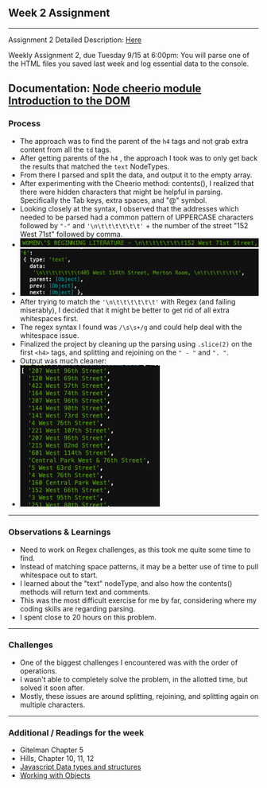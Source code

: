 ##  Week 2 Assignment
---
Assignment 2 Detailed Description: [Here](https://github.com/leeallennyc/data-structures-fall-2020/blob/master/week2/week2_assignment.md)

Weekly Assignment 2, due Tuesday 9/15 at 6:00pm:
You will parse one of the HTML files you saved last week and log essential data to the console.

Documentation:
[Node cheerio module](https://www.npmjs.com/package/cheerio)
[Introduction to the DOM](https://developer.mozilla.org/en-US/docs/Web/API/Document_Object_Model/Introduction)
--- 
### Process

* The approach was to find the parent of the `h4` tags and not grab extra content from all the `td` tags.
* After getting parents of the `h4` , the approach I took was to only get back the results that matched the `text` NodeTypes.
* From there I parsed and split the data, and output it to the empty array.
* After experimenting with the Cheerio method: contents(), I realized that there were hidden characters that might be helpful in parsing. Specifically the Tab keys, extra spaces, and "@" symbol.
* Looking closely at the syntax, I observed that the addresses which needed to be parsed had a common pattern of UPPERCASE characters followed by `"-"` and `'\n\t\t\t\t\t\t'` + the number of the street "152 West 71st" followed by comma. 
* ![alt text](https://github.com/leeallennyc/data-structures-fall-2020/blob/master/week2/images/All%20Caps%20Preview.png "Tabs and New Line")
* ![alt text](https://github.com/leeallennyc/data-structures-fall-2020/blob/master/week2/images/Tabs%202.png "Tabs and New Line")
* After trying to match the `'\n\t\t\t\t\t\t'` with Regex (and failing miserably), I decided that it might be better to get rid of all extra whitespaces first. 
* The regex syntax I found was `/\s\s+/g` and could help deal with the whitespace issue.  
* Finalized the project by cleaning up the parsing using `.slice(2)` on the first `<h4>` tags, and splitting and rejoining on the ` " - " ` and `". "`.
* Output was much cleaner: 
* ![alt text](https://github.com/leeallennyc/data-structures-fall-2020/blob/master/week2/images/final%20array.png "Final Output")
 
--- 
### Observations & Learnings
* Need to work on Regex challenges, as this took me quite some time to find.
* Instead of matching space patterns, it may be a better use of time to pull whitespace out to start.
* I learned about the "text" nodeType, and also how the contents() methods will return text and comments.
* This was the most difficult exercise for me by far, considering where my coding skills are regarding parsing.
* I spent close to 20 hours on this problem. 
---
### Challenges
* One of the biggest challenges I encountered was with the order of operations. 
* I wasn't able to completely solve the problem, in the allotted time, but solved it soon after.
* Mostly, these issues are around splitting, rejoining, and splitting again on multiple characters. 
---
### Additional / Readings for the week
* Gitelman Chapter 5
* Hills, Chapter 10, 11, 12
* [Javascript Data types and structures](https://developer.mozilla.org/en-US/docs/Web/JavaScript/Data_structures)
* [Working with Objects](https://developer.mozilla.org/en-US/docs/Web/JavaScript/Guide/Working_with_Objects)
